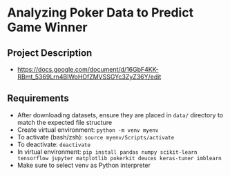 # Analyzing Poker Data to Predict Game Winner

## Project Description

- https://docs.google.com/document/d/16GbF4KK-RBmt_5369Lrn4BlWoHOfZMVSSGYc3ZyZ36Y/edit

## Requirements

- After downloading datasets, ensure they are placed in `data/` directory to match the expected file structure
- Create virtual environment: `python -m venv myenv`
- To activate (bash/zsh): `source myenv/Scripts/activate`
- To deactivate: `deactivate`
- In virtual environment: `pip install pandas numpy scikit-learn tensorflow jupyter matplotlib pokerkit deuces keras-tuner imblearn`
- Make sure to select venv as Python interpreter
